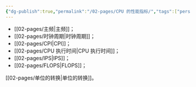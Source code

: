 ```yaml
---
{"dg-publish":true,"permalink":"/02-pages/CPU 的性能指标/","tags":["personal/blog","计算机组成原理/概述","计算机组成原理/CPU"]}
---
```


- [[02-pages/主频\|主频]]；
- [[02-pages/时钟周期\|时钟周期]]；
- [[02-pages/CPI\|CPI]]；
- [[02-pages/CPU 执行时间\|CPU 执行时间]]；
- [[02-pages/IPS\|IPS]]；
- [[02-pages/FLOPS\|FLOPS]]；

[[02-pages/单位的转换\|单位的转换]]。
